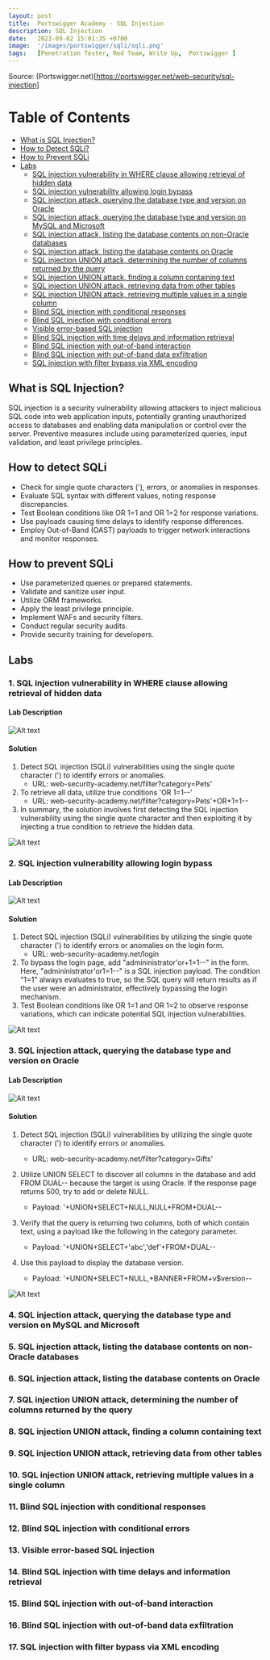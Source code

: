 ```yaml
---
layout: post
title:  Portswigger Academy - SQL Injection
description: SQL Injection
date:   2023-09-02 15:01:35 +0700
image:  '/images/portswigger/sqli/sqli.png'
tags:   [Penetration Tester, Red Team, Write Up,  Portswigger ]
---
```

Source: (Portswigger.net)[https://portswigger.net/web-security/sql-injection]

# Table of Contents
- [What is SQL Injection?](#what-is-sql-injection)
- [How to Detect SQLi?](#how-to-detect-sqli)
- [How to Prevent SQLi](#how-to-prevent-sqli)
- [Labs](#labs)
    - [SQL injection vulnerability in WHERE clause allowing retrieval of hidden data](#sql-injection-where-clause)
    - [SQL injection vulnerability allowing login bypass](#sql-injection-login-bypass)
    - [SQL injection attack, querying the database type and version on Oracle](#sql-injection-oracle-type-version)
    - [SQL injection attack, querying the database type and version on MySQL and Microsoft](#sql-injection-mysql-microsoft-type-version)
    - [SQL injection attack, listing the database contents on non-Oracle databases](#sql-injection-non-oracle-listing)
    - [SQL injection attack, listing the database contents on Oracle](#sql-injection-oracle-listing)
    - [SQL injection UNION attack, determining the number of columns returned by the query](#sql-injection-union-columns)
    - [SQL injection UNION attack, finding a column containing text](#sql-injection-union-text-column)
    - [SQL injection UNION attack, retrieving data from other tables](#sql-injection-union-data-retrieval)
    - [SQL injection UNION attack, retrieving multiple values in a single column](#sql-injection-union-multiple-values)
    - [Blind SQL injection with conditional responses](#blind-sql-injection-conditional-responses)
    - [Blind SQL injection with conditional errors](#blind-sql-injection-conditional-errors)
    - [Visible error-based SQL injection](#visible-error-based-sql-injection)
    - [Blind SQL injection with time delays and information retrieval](#blind-sql-injection-time-delays)
    - [Blind SQL injection with out-of-band interaction](#blind-sql-injection-out-of-band)
    - [Blind SQL injection with out-of-band data exfiltration](#blind-sql-injection-data-exfiltration)
    - [SQL injection with filter bypass via XML encoding](#sql-injection-filter-bypass-xml-encoding)

## What is SQL Injection? <a id="what-is-sql-injection"></a>

SQL injection is a security vulnerability allowing attackers to inject malicious SQL code into web application inputs, potentially granting unauthorized access to databases and enabling data manipulation or control over the server. Preventive measures include using parameterized queries, input validation, and least privilege principles.

## How to detect SQLi <a id="how-to-detect-sqli"></a>
- Check for single quote characters ('), errors, or anomalies in responses.
- Evaluate SQL syntax with different values, noting response discrepancies.
- Test Boolean conditions like OR 1=1 and OR 1=2 for response variations.
- Use payloads causing time delays to identify response differences.
- Employ Out-of-Band (OAST) payloads to trigger network interactions and monitor responses.


## How to prevent SQLi <a id="how-to-prevent-sqli"></a>

- Use parameterized queries or prepared statements.
- Validate and sanitize user input.
- Utilize ORM frameworks.
- Apply the least privilege principle.
- Implement WAFs and security filters.
- Conduct regular security audits.
- Provide security training for developers.

## Labs <a id="labs"></a>

### 1. SQL injection vulnerability in WHERE clause allowing retrieval of hidden data <a id="sql-injection-where-clause"></a>

<!-- Content for SQL injection vulnerability in WHERE clause allowing retrieval of hidden data -->
#### Lab Description
![Alt text](/images/portswigger/sqli/lab1-description.png "lab1-description")

#### Solution
1. Detect SQL injection (SQLi) vulnerabilities using the single quote character (') to identify errors or anomalies. 
    - URL: web-security-academy.net/filter?category=Pets'
2. To retrieve all data, utilize true conditions 'OR 1=1--'
    - URL: web-security-academy.net/filter?category=Pets'+OR+1=1--
3. In summary, the solution involves first detecting the SQL injection vulnerability using the single quote character and then exploiting it by injecting a true condition to retrieve the hidden data.

![Alt text](/images/portswigger/sqli/lab1-solved.png "lab1-solved")

### 2. SQL injection vulnerability allowing login bypass <a id="sql-injection-login-bypass"></a>

#### Lab Description
![Alt text](/images/portswigger/sqli/lab2-description.png "lab2-description")

#### Solution
1. Detect SQL injection (SQLi) vulnerabilities by utilizing the single quote character (') to identify errors or anomalies on the login form.
    - URL: web-security-academy.net/login
2. To bypass the login page, add "admininistrator'or+1=1--" in the form. Here, "admininistrator'or1=1--" is a SQL injection payload. The condition "1=1" always evaluates to true, so the SQL query will return results as if the user were an administrator, effectively bypassing the login mechanism.
3. Test Boolean conditions like OR 1=1 and OR 1=2 to observe response variations, which can indicate potential SQL injection vulnerabilities.

![Alt text](/images/portswigger/sqli/lab2-solved.png "lab2-solved")

### 3. SQL injection attack, querying the database type and version on Oracle <a id="sql-injection-oracle-type-version"></a>
#### Lab Description
![Alt text](/images/portswigger/sqli/lab3-description.png "lab3-description")

#### Solution
1. Detect SQL injection (SQLi) vulnerabilities by utilizing the single quote character (') to identify errors or anomalies.
    - URL: web-security-academy.net/filter?category=Gifts'


2. Utilize UNION SELECT to discover all columns in the database and add FROM DUAL-- because the target is using Oracle. If the response page returns 500, try to add or delete NULL.
    - Payload: '+UNION+SELECT+NULL,NULL+FROM+DUAL--

3. Verify that the query is returning two columns, both of which contain text, using a payload like the following in the category parameter.
    - Payload: '+UNION+SELECT+'abc','def'+FROM+DUAL--

4. Use this payload to display the database version.
    - Payload: '+UNION+SELECT+NULL,+BANNER+FROM+v$version--

![Alt text](/images/portswigger/sqli/lab3-solved.png "lab3-solved")

### 4. SQL injection attack, querying the database type and version on MySQL and Microsoft <a id="sql-injection-mysql-microsoft-type-version"></a>

<!-- Content for SQL injection attack, querying the database type and version on MySQL and Microsoft -->

### 5. SQL injection attack, listing the database contents on non-Oracle databases <a id="sql-injection-non-oracle-listing"></a>

<!-- Content for SQL injection attack, listing the database contents on non-Oracle databases -->

### 6. SQL injection attack, listing the database contents on Oracle <a id="sql-injection-oracle-listing"></a>

<!-- Content for SQL injection attack, listing the database contents on Oracle -->

### 7. SQL injection UNION attack, determining the number of columns returned by the query <a id="sql-injection-union-columns"></a>

<!-- Content for SQL injection UNION attack, determining the number of columns returned by the query -->

### 8. SQL injection UNION attack, finding a column containing text <a id="sql-injection-union-text-column"></a>

<!-- Content for SQL injection UNION attack, finding a column containing text -->

### 9. SQL injection UNION attack, retrieving data from other tables <a id="sql-injection-union-data-retrieval"></a>

<!-- Content for SQL injection UNION attack, retrieving data from other tables -->

### 10. SQL injection UNION attack, retrieving multiple values in a single column <a id="sql-injection-union-multiple-values"></a>

<!-- Content for SQL injection UNION attack, retrieving multiple values in a single column -->

### 11. Blind SQL injection with conditional responses <a id="blind-sql-injection-conditional-responses"></a>

<!-- Content for Blind SQL injection with conditional responses -->

### 12. Blind SQL injection with conditional errors <a id="blind-sql-injection-conditional-errors"></a>

<!-- Content for Blind SQL injection with conditional errors -->

### 13. Visible error-based SQL injection <a id="visible-error-based-sql-injection"></a>

<!-- Content for Visible error-based SQL injection -->

### 14. Blind SQL injection with time delays and information retrieval <a id="blind-sql-injection-time-delays"></a>

<!-- Content for Blind SQL injection with time delays and information retrieval -->

### 15. Blind SQL injection with out-of-band interaction <a id="blind-sql-injection-out-of-band"></a>

<!-- Content for Blind SQL injection with out-of-band interaction -->

### 16. Blind SQL injection with out-of-band data exfiltration <a id="blind-sql-injection-data-exfiltration"></a>

<!-- Content for Blind SQL injection with out-of-band data exfiltration -->

### 17. SQL injection with filter bypass via XML encoding <a id="sql-injection-filter-bypass-xml-encoding"></a>

<!-- Content for SQL injection with filter bypass via XML encoding -->
